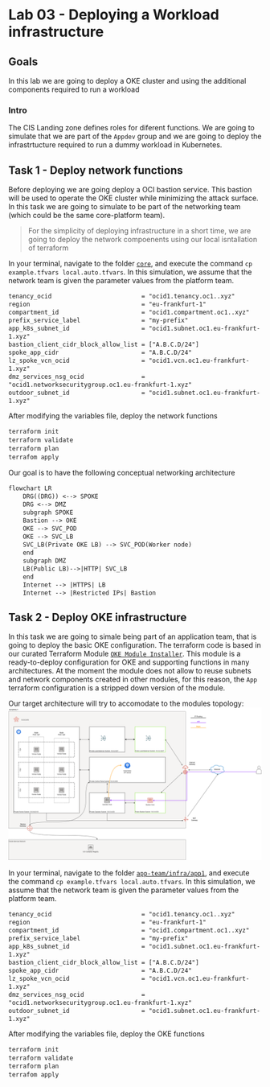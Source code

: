 # Lab 03 - Deploying a Workload infrastructure

## Goals
In this lab we are going to deploy a OKE cluster and using the additional components required to run a workload

### Intro
The CIS Landing zone defines roles for diferent functions. We are going to simulate that we are part of the `Appdev` group and we are going to deploy the infrastrtucture required to run a dummy workload in Kubernetes.

## Task 1 - Deploy network functions
Before deploying we are going deploy a OCI bastion service. This bastion will be used to operate the OKE cluster while minimizing the attack surface. In this task we are going to simulate to be part of the networking team (which could be the same core-platform team).

> For the simplicity of deploying infrastructure in a short time, we are going to deploy the network compoenents using our local isntallation of terraform

In your terminal, navigate to the folder [`core`](../../core-team/infra/network/), and execute the command `cp example.tfvars local.auto.tfvars`. In this simulation, we assume that the network team is given the parameter values from the platform team.
```hcl
tenancy_ocid                         = "ocid1.tenancy.oc1..xyz"
region                               = "eu-frankfurt-1"
compartment_id                       = "ocid1.compartment.oc1..xyz"
prefix_service_label                 = "my-prefix"
app_k8s_subnet_id                    = "ocid1.subnet.oc1.eu-frankfurt-1.xyz"
bastion_client_cidr_block_allow_list = ["A.B.C.D/24"]
spoke_app_cidr                       = "A.B.C.D/24"
lz_spoke_vcn_ocid                    = "ocid1.vcn.oc1.eu-frankfurt-1.xyz"
dmz_services_nsg_ocid                = "ocid1.networksecuritygroup.oc1.eu-frankfurt-1.xyz"
outdoor_subnet_id                    = "ocid1.subnet.oc1.eu-frankfurt-1.xyz"
```
After modifying the variables file, deploy the network functions
```sh
terraform init
terraform validate
terraform plan
terrafom apply
```
Our goal is to have the following conceptual networking architecture
```mermaid
flowchart LR
    DRG((DRG)) <--> SPOKE
    DRG <--> DMZ
    subgraph SPOKE
    Bastion --> OKE
    OKE --> SVC_POD
    OKE --> SVC_LB
    SVC_LB(Private OKE LB) --> SVC_POD(Worker node)
    end
    subgraph DMZ
    LB(Public LB)-->|HTTP| SVC_LB
    end
    Internet --> |HTTPS| LB
    Internet --> |Restricted IPs| Bastion
```
## Task 2 - Deploy OKE infrastructure
In this task we are going to simale being part of an application team, that is going to deploy the basic OKE configuration. The terraform code is based in our curated Terraform Module [`OKE Module Installer`](https://registry.terraform.io/modules/oracle-terraform-modules/oke/oci/latest). This module is a ready-to-deploy configuration for OKE and supporting functions in many architectures. At the moment the module does not allow to reuse subnets and network components created in other modules, for this reason, the `App` terraform configuration is a stripped down version of the module.

Our target architecture will try to accomodate to the modules topology:
![Oke Module Topology](https://github.com/oracle-terraform-modules/terraform-oci-oke/raw/main/docs/images/privatelbs.png)

In your terminal, navigate to the folder [`app-team/infra/app1`](../../app-team/infra/app1), and execute the command `cp example.tfvars local.auto.tfvars`. In this simulation, we assume that the network team is given the parameter values from the platform team.
```hcl
tenancy_ocid                         = "ocid1.tenancy.oc1..xyz"
region                               = "eu-frankfurt-1"
compartment_id                       = "ocid1.compartment.oc1..xyz"
prefix_service_label                 = "my-prefix"
app_k8s_subnet_id                    = "ocid1.subnet.oc1.eu-frankfurt-1.xyz"
bastion_client_cidr_block_allow_list = ["A.B.C.D/24"]
spoke_app_cidr                       = "A.B.C.D/24"
lz_spoke_vcn_ocid                    = "ocid1.vcn.oc1.eu-frankfurt-1.xyz"
dmz_services_nsg_ocid                = "ocid1.networksecuritygroup.oc1.eu-frankfurt-1.xyz"
outdoor_subnet_id                    = "ocid1.subnet.oc1.eu-frankfurt-1.xyz"
```
After modifying the variables file, deploy the OKE functions
```sh
terraform init
terraform validate
terraform plan
terrafom apply
```
